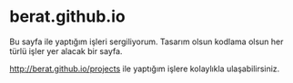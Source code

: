 # berat.github.io

Bu sayfa ile yaptığım işleri sergiliyorum. Tasarım olsun kodlama olsun her türlü işler yer alacak bir sayfa.

http://berat.github.io/projects ile yaptığım işlere kolaylıkla ulaşabilirsiniz. 
